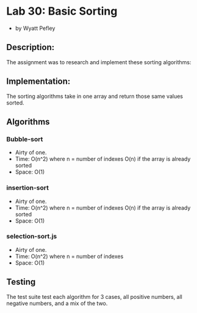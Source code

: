 # Lab 30: Basic Sorting
- by Wyatt Pefley

## Description:
The assignment was to research and implement these sorting algorithms:


## Implementation:
The sorting algorithms take in one array and return those same values sorted.
## Algorithms
### Bubble-sort
  - Airty of one.
  - Time: O(n^2) where n = number of indexes O(n) if the array is already sorted
  - Space: O(1)
    
### insertion-sort
  - Airty of one.
  - Time: O(n^2) where n = number of indexes O(n) if the array is already sorted
  - Space: O(1)
    
### selection-sort.js
  - Airty of one.
  - Time: O(n^2) where n = number of indexes 
  - Space: O(1) 
       
## Testing
The test suite test each algorithm for 3 cases, all positive numbers, all negative numbers, and a mix of the two.

